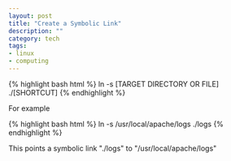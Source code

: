 ```yaml
---
layout: post
title: "Create a Symbolic Link"
description: ""
category: tech 
tags: 
- linux
- computing
---
```

 
{% highlight bash html %}
ln -s [TARGET DIRECTORY OR FILE] ./[SHORTCUT]
{% endhighlight %}

For example 

{% highlight bash html %}
ln -s /usr/local/apache/logs ./logs
{% endhighlight %}

This points a symbolic link "./logs" to "/usr/local/apache/logs" 

